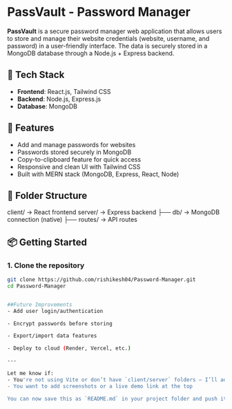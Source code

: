 # PassVault - Password Manager

**PassVault** is a secure password manager web application that allows users to store and manage their website credentials (website, username, and password) in a user-friendly interface. The data is securely stored in a MongoDB database through a Node.js + Express backend.

## 🔧 Tech Stack

- **Frontend**: React.js, Tailwind CSS
- **Backend**: Node.js, Express.js
- **Database**: MongoDB

## 🚀 Features

- Add and manage passwords for websites
- Passwords stored securely in MongoDB
- Copy-to-clipboard feature for quick access
- Responsive and clean UI with Tailwind CSS
- Built with MERN stack (MongoDB, Express, React, Node)

## 📁 Folder Structure
client/ → React frontend
server/ → Express backend
├── db/ → MongoDB connection (native)
├── routes/ → API routes

## 📦 Getting Started

### 1. Clone the repository
```bash
git clone https://github.com/rishikesh04/Password-Manager.git
cd Password-Manager


##Future Improvements
- Add user login/authentication

- Encrypt passwords before storing

- Export/import data features

- Deploy to cloud (Render, Vercel, etc.)

---

Let me know if:
- You're not using Vite or don’t have `client/server` folders — I’ll adjust it
- You want to add screenshots or a live demo link at the top

You can now save this as `README.md` in your project folder and push it to GitHub.